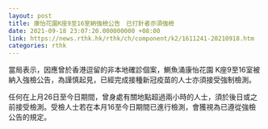 ```yaml
---
layout: post
title: 康怡花園K座9至16室納強檢公告　已打針者亦須強檢
date: 2021-09-18 23:07:20.000000000 +08:00
link: https://news.rthk.hk/rthk/ch/component/k2/1611241-20210918.htm
categories: rthk
---
```


當局表示，因應曾於香港逗留的非本地確診個案，鰂魚涌康怡花園 K座9至16室被納入強檢公告，為謹慎起見，已經完成接種新冠疫苗的人士亦須接受強制檢測。

任何在上月26日至今日期間，曾身處有關地點超過兩小時的人士，須於後日或之前接受檢測。受檢人士若在本月16至今日期間已進行檢測，會獲視為已遵從強檢公告的規定。
